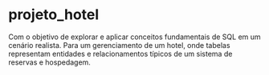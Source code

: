 # projeto_hotel
Com o objetivo de explorar e aplicar conceitos fundamentais de SQL em um cenário realista. Para um gerenciamento de um hotel, onde tabelas representam entidades e relacionamentos típicos de um sistema de reservas e hospedagem.
